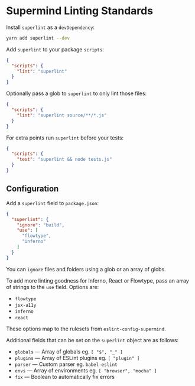 # Supermind Linting Standards

Install `superlint` as a `devDependency`:

```sh
yarn add superlint --dev
```

Add `superlint` to your package `scripts`:

```json
{
  "scripts": {
    "lint": "superlint"
  }
}
```

Optionally pass a glob to `superlint` to only lint those files:

```json
{
  "scripts": {
    "lint": "superlint source/**/*.js"
  }
}
```

For extra points run `superlint` before your tests:

```json
{
  "scripts": {
    "test": "superlint && node tests.js"
  }
}
```

## Configuration

Add a `superlint` field to `package.json`:

```json
{
  "superlint": {
    "ignore": "build",
    "use": [
      "flowtype",
      "inferno"
    ]
  }
}
```

You can `ignore` files and folders using a glob or an array of globs.

To add more linting goodness for Inferno, React or Flowtype, pass an array of strings to the `use` field. Options are:

* `flowtype`
* `jsx-a11y`
* `inferno`
* `react`

These options map to the rulesets from `eslint-config-supermind`.

Additional fields that can be set on the `superlint` object are as follows:

* `globals` — Array of globals eg. `[ "$", "_" ]`
* `plugins` — Array of ESLint plugins eg. `[ "plugin" ]`
* `parser` — Custom parser eg. `babel-eslint`
* `envs` — Array of environments eg. `[ "browser", "mocha" ]`
* `fix` — Boolean to automatically fix errors

